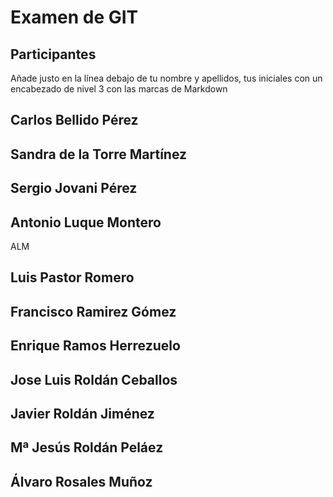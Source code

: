 # Examen de GIT
## Participantes

Añade justo en la línea debajo de tu nombre y apellidos, tus iniciales con un encabezado de nivel 3 con las marcas de Markdown

## Carlos Bellido Pérez


## Sandra de la Torre Martínez


## Sergio Jovani Pérez


## Antonio Luque Montero

ALM


## Luis Pastor Romero


## Francisco Ramirez Gómez


## Enrique Ramos Herrezuelo


## Jose Luis Roldán Ceballos


## Javier Roldán Jiménez


## Mª Jesús Roldán Peláez


## Álvaro Rosales Muñoz




